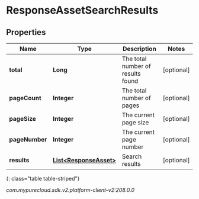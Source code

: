 # ResponseAssetSearchResults


## Properties

| Name | Type | Description | Notes |
| ------------ | ------------- | ------------- | ------------- |
| **total** | **Long** | The total number of results found |  [optional] |
| **pageCount** | **Integer** | The total number of pages |  [optional] |
| **pageSize** | **Integer** | The current page size |  [optional] |
| **pageNumber** | **Integer** | The current page number |  [optional] |
| **results** | [**List&lt;ResponseAsset&gt;**](ResponseAsset) | Search results |  [optional] |
{: class="table table-striped"}




_com.mypurecloud.sdk.v2:platform-client-v2:208.0.0_
